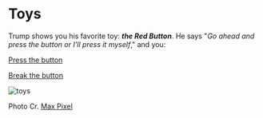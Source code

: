 # Toys

Trump shows you his favorite toy: **_the Red Button_**. He says "_Go ahead and press the button or I'll press it myself_," and you:  

[Press the button](../fifth/press.md)  

[Break the button](../fifth/break.md)  

![toys](https://preview.c9users.io/jenniferl4209/github-learning/CYOA-A-day-with-Trump/fourth/red-button.jpg?_c9_id=livepreview2&_c9_host=https://ide.c9.io)

Photo Cr. [Max Pixel](http://maxpixel.freegreatpicture.com/Retro-Keys-Buttons-Typewriter-Vintage-Old-Type-1814675)

